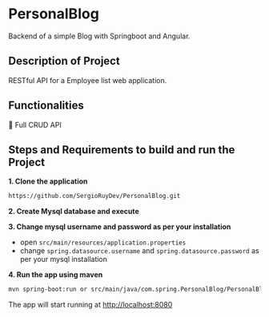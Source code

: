 # PersonalBlog
Backend of a simple Blog with Springboot and Angular.


## Description of Project

RESTful API for a Employee list web application. 

## Functionalities

:bell: Full CRUD API

## Steps and Requirements to build and run the Project

**1. Clone the application**
```bash
https://github.com/SergioRuyDev/PersonalBlog.git
```

**2. Create Mysql database and execute**

**3. Change mysql username and password as per your installation**

+ open `src/main/resources/application.properties`
+ change `spring.datasource.username` and `spring.datasource.password` as per your mysql installation

**4. Run the app using maven**

```bash
mvn spring-boot:run or src/main/java/com.spring.PersonalBlog/PersonalBlog:run
```
The app will start running at <http://localhost:8080>
